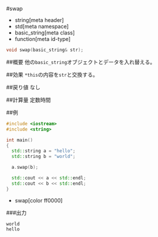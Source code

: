 #swap
* string[meta header]
* std[meta namespace]
* basic_string[meta class]
* function[meta id-type]

```cpp
void swap(basic_string& str);
```

##概要
他の`basic_string`オブジェクトとデータを入れ替える。


##効果
`*this`の内容を`str`と交換する。


##戻り値
なし


##計算量
定数時間


##例
```cpp
#include <iostream>
#include <string>

int main()
{
  std::string a = "hello";
  std::string b = "world";

  a.swap(b);

  std::cout << a << std::endl;
  std::cout << b << std::endl;
}
```
* swap[color ff0000]

###出力
```
world
hello
```

